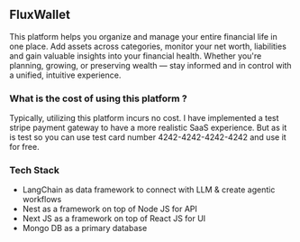 ## FluxWallet

This platform helps you organize and manage your entire financial life in one place. Add assets across categories, monitor your net worth, liabilities and gain valuable insights into your financial health. Whether you're planning, growing, or preserving wealth — stay informed and in control with a unified, intuitive experience.

### What is the cost of using this platform ?

Typically, utilizing this platform incurs no cost. I have implemented a test stripe payment gateway to have a more realistic SaaS experience. But as it is test so you can use test card number 4242-4242-4242-4242 and use it for free.

### Tech Stack

- LangChain as data framework to connect with LLM & create agentic workflows
- Nest as a framework on top of Node JS for API
- Next JS as a framework on top of React JS for UI
- Mongo DB as a primary database
